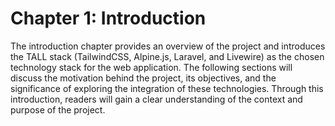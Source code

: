 # Chapter 1: Introduction

The introduction chapter provides an overview of the project and introduces the TALL stack (TailwindCSS, Alpine.js, Laravel, and Livewire) as the chosen technology stack for the web application. The following sections will discuss the motivation behind the project, its objectives, and the significance of exploring the integration of these technologies. Through this introduction, readers will gain a clear understanding of the context and purpose of the project.